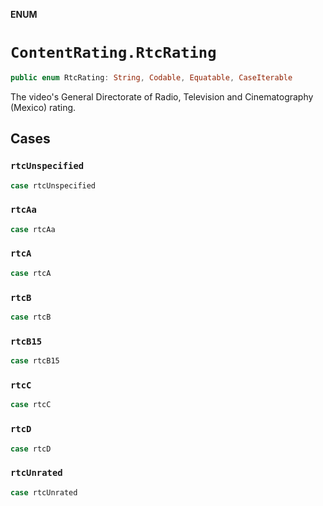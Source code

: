 **ENUM**

# `ContentRating.RtcRating`

```swift
public enum RtcRating: String, Codable, Equatable, CaseIterable
```

The video's General Directorate of Radio, Television and Cinematography (Mexico) rating.

## Cases
### `rtcUnspecified`

```swift
case rtcUnspecified
```

### `rtcAa`

```swift
case rtcAa
```

### `rtcA`

```swift
case rtcA
```

### `rtcB`

```swift
case rtcB
```

### `rtcB15`

```swift
case rtcB15
```

### `rtcC`

```swift
case rtcC
```

### `rtcD`

```swift
case rtcD
```

### `rtcUnrated`

```swift
case rtcUnrated
```
